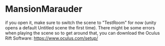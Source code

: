 # MansionMarauder

if you open it, make sure to switch the scene to "TestRoom" for now (unity opens a default Untitled scene the first time). 
There might be some errors when playing the scene so to get around that, you can download the Oculus Rift Software:
https://www.oculus.com/setup/ 
